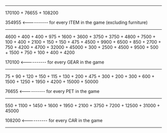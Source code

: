 -------------------------

170100 + 76655 + 108200

354955 <----------
for every ITEM in the game (excluding furniture)

-------------------------

4600 + 400 + 400 + 975 + 
1600 + 3600 + 3750 + 3750 + 
4800 + 7500 + 100 + 400 + 
2100 + 150 + 150 + 475 + 
4500 + 9900 + 6500 + 850 + 
2700 + 750 + 4200 + 4700 + 
32000 + 45000 + 300 + 2500 + 
4500 + 9500 + 500 + 1500 + 
750 + 100 + 400 + 4200

170100 <----------
for every GEAR in the game

-------------------------

75 + 90 + 120 + 150 + 
115 + 130 + 200 + 475 + 
300 + 200 + 300 + 600 + 
1500 + 1250 + 1950 + 4200 + 
15000 + 50000

76655 <----------
for every PET in the game

-------------------------

550 + 1100 + 1450 + 
1600 + 1950 + 2100 + 3750 + 7200 + 
12500 + 31000 + 45000

108200 <----------
for every CAR in the game

-------------------------
